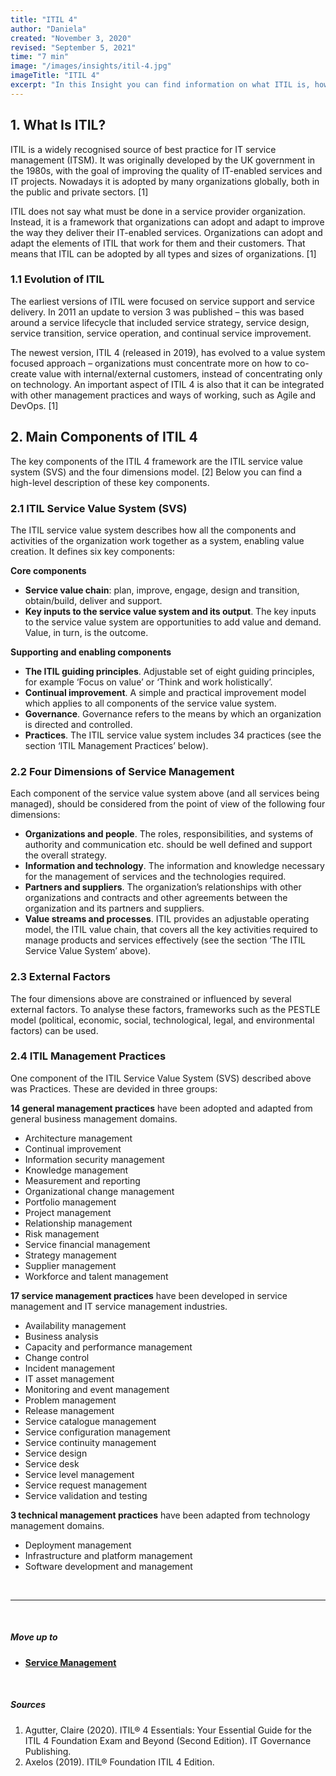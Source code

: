 ```yaml
---
title: "ITIL 4"
author: "Daniela"
created: "November 3, 2020"
revised: "September 5, 2021"
time: "7 min"
image: "/images/insights/itil-4.jpg"
imageTitle: "ITIL 4"
excerpt: "In this Insight you can find information on what ITIL is, how it has evolved, and what the main components of ITIL are."
---
```


## 1. What Is ITIL?

ITIL is a widely recognised source of best practice for IT service management (ITSM). It was originally developed by the UK government in the 1980s, with the goal of improving the quality of IT-enabled services and IT projects. Nowadays it is adopted by many organizations globally, both in the public and private sectors. [1]

ITIL does not say what must be done in a service provider organization. Instead, it is a framework that organizations can adopt and adapt to improve the way they deliver their IT-enabled services. Organizations can adopt and adapt the elements of ITIL that work for them and their customers. That means that ITIL can be adopted by all types and sizes of organizations. [1]

### 1.1 Evolution of ITIL

The earliest versions of ITIL were focused on service support and service delivery. In 2011 an update to version 3 was published – this was based around a service lifecycle that included service strategy, service design, service transition, service operation, and continual service improvement.

The newest version, ITIL 4 (released in 2019), has evolved to a value system focused approach – organizations must concentrate more on how to co-create value with internal/external customers, instead of concentrating only on technology. An important aspect of ITIL 4 is also that it can be integrated with other management practices and ways of working, such as Agile and DevOps. [1]

## 2. Main Components of ITIL 4

The key components of the ITIL 4 framework are the ITIL service value system (SVS) and the four dimensions model. [2] Below you can find a high-level description of these key components.

### 2.1 ITIL Service Value System (SVS)

The ITIL service value system describes how all the components and activities of the organization work together as a system, enabling value creation. It defines six key components:  

**Core components**

- **Service value chain**: plan, improve, engage, design and transition, obtain/build, deliver and support.
- **Key inputs to the service value system and its output**. The key inputs to the service value system are opportunities to add value and demand. Value, in turn, is the outcome.

**Supporting and enabling components**

- **The ITIL guiding principles**. Adjustable set of eight guiding principles, for example ‘Focus on value’ or ‘Think and work holistically’. 
- **Continual improvement**. A simple and practical improvement model which applies to all components of the service value system. 
- **Governance**. Governance refers to the means by which an organization is directed and controlled.
- **Practices**. The ITIL service value system includes 34 practices (see the section ‘ITIL Management Practices’ below).

### 2.2 Four Dimensions of Service Management

Each component of the service value system above (and all services being managed), should be considered from the point of view of the following four dimensions:

- **Organizations and people**. The roles, responsibilities, and systems of authority and communication etc. should be well defined and support the overall strategy.
- **Information and technology**. The information and knowledge necessary for the management of services and the technologies required.
- **Partners and suppliers**. The organization’s relationships with other organizations and contracts and other agreements between the organization and its partners and suppliers.
- **Value streams and processes**. ITIL provides an adjustable operating model, the ITIL value chain, that covers all the key activities required to manage products and services effectively (see the section ‘The ITIL Service Value System’ above).

### 2.3 External Factors

The four dimensions above are constrained or influenced by several external factors. To analyse these factors, frameworks such as the PESTLE model (political, economic, social, technological, legal, and environmental factors) can be used.

### 2.4 ITIL Management Practices

One component of the ITIL Service Value System (SVS) described above was Practices. These are devided in three groups: 

**14 general management practices** have been adopted and adapted from general business management domains.

- Architecture management
- Continual improvement
- Information security management
- Knowledge management
- Measurement and reporting
- Organizational change management
- Portfolio management
- Project management
- Relationship management
- Risk management
- Service financial management
- Strategy management
- Supplier management
- Workforce and talent management

**17 service management practices** have been developed in service management and IT service management industries.

- Availability management
- Business analysis
- Capacity and performance management
- Change control
- Incident management
- IT asset management
- Monitoring and event management
- Problem management
- Release management
- Service catalogue management
- Service configuration management
- Service continuity management
- Service design
- Service desk
- Service level management
- Service request management
- Service validation and testing

**3 technical management practices** have been adapted from technology management domains.

- Deployment management
- Infrastructure and platform management
- Software development and management

&nbsp;

***
&nbsp;

##### Move up to

- [**Service Management**](/insights/service-management)

&nbsp;

##### Sources

1. Agutter, Claire (2020). ITIL® 4 Essentials: Your Essential Guide for the ITIL 4 Foundation Exam and Beyond (Second Edition). IT Governance Publishing.
2. Axelos (2019). ITIL® Foundation ITIL 4 Edition.
